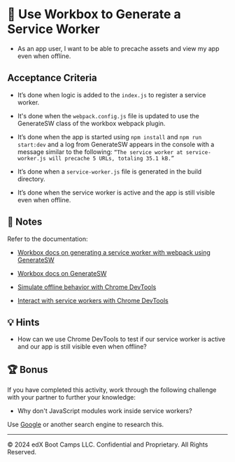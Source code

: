 # 📖 Use Workbox to Generate a Service Worker

* As an app user, I want to be able to precache assets and view my app even when offline.

## Acceptance Criteria

* It’s done when logic is added to the `index.js` to register a service worker.

* It's done when the `webpack.config.js` file is updated to use the GenerateSW class of the workbox webpack plugin.

* It’s done when the app is started using `npm install` and `npm run start:dev` and a log from GenerateSW appears in the console with a message similar to the following: `“The service worker at service-worker.js will precache 5 URLs, totaling 35.1 kB.”`

* It’s done when a `service-worker.js` file is generated in the build directory.

* It’s done when the service worker is active and the app is still visible even when offline.

## 📝 Notes

Refer to the documentation:

* [Workbox docs on generating a service worker with webpack using GenerateSW](https://developers.google.com/web/tools/workbox/guides/generate-service-worker/webpack)

* [Workbox docs on GenerateSW](https://developers.google.com/web/tools/workbox/reference-docs/latest/module-workbox-webpack-plugin.GenerateSW)

* [Simulate offline behavior with Chrome DevTools](https://developers.google.com/web/ilt/pwa/tools-for-pwa-developers#simulate_offline_behavior)

* [Interact with service workers with Chrome DevTools](https://developers.google.com/web/ilt/pwa/tools-for-pwa-developers#interact_with_service_workers_in_the_browser)

## 💡 Hints

* How can we use Chrome DevTools to test if our service worker is active and our app is still visible even when offline?

## 🏆 Bonus

If you have completed this activity, work through the following challenge with your partner to further your knowledge:

* Why don't JavaScript modules work inside service workers?

Use [Google](https://www.google.com) or another search engine to research this.

---
© 2024 edX Boot Camps LLC. Confidential and Proprietary. All Rights Reserved.
